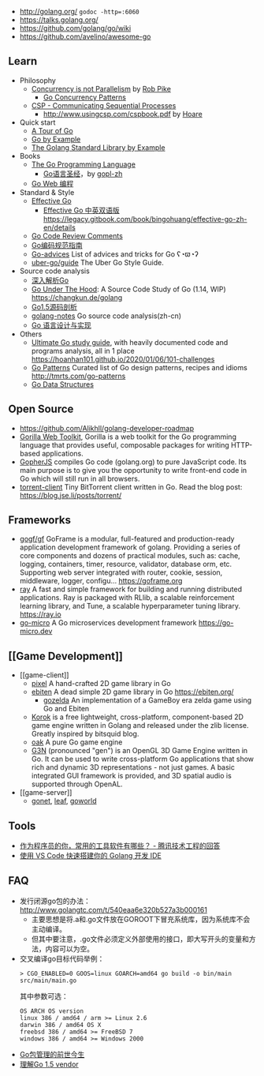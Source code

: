 - http://golang.org/  `godoc -http=:6060`
- https://talks.golang.org/
- https://github.com/golang/go/wiki
- https://github.com/avelino/awesome-go



## Learn
- Philosophy
  - [Concurrency is not Parallelism](https://blog.golang.org/concurrency-is-not-parallelism) by [Rob Pike](golang/#creators)
    - [Go Concurrency Patterns](https://talks.golang.org/2012/concurrency.slide) 
  - [CSP - Communicating Sequential Processes](https://en.wikipedia.org/wiki/Communicating_sequential_processes)  
    - http://www.usingcsp.com/cspbook.pdf by [Hoare](http://c2.com/cgi/wiki?CarHoare)
- Quick start
  - [A Tour of Go](https://tour.golang.org/)
  - [Go by Example](https://gobyexample.com/) 
  - [The Golang Standard Library by Example](https://github.com/polaris1119/The-Golang-Standard-Library-by-Example)
- Books
  - [The Go Programming Language](https://github.com/miguellgt/books/blob/master/go/The.Go.Programming.Language.pdf) 
    - [Go语言圣经](https://docs.hacknode.org/gopl-zh/)，by [gopl-zh](https://github.com/golang-china/gopl-zh)
  - [Go Web 编程](https://github.com/astaxie/build-web-application-with-golang)
- Standard & Style
  - [Effective Go](https://golang.org/doc/effective_go.html)
    - [Effective Go 中英双语版](https://github.com/bingohuang/effective-go-zh-en) https://legacy.gitbook.com/book/bingohuang/effective-go-zh-en/details
  - [Go Code Review Comments](https://github.com/golang/go/wiki/CodeReviewComments)
  - [Go编码规范指南](https://gocn.io/article/1)
  - [Go-advices](https://github.com/cristaloleg/go-advice) List of advices and tricks for Go ʕ◔ϖ◔ʔ
  - [uber-go/guide](https://github.com/uber-go/guide) The Uber Go Style Guide.
- Source code analysis
  - [深入解析Go](https://github.com/tiancaiamao/go-internals)
  - [Go Under The Hood](https://github.com/changkun/go-under-the-hood): A Source Code Study of Go (1.14, WIP) https://changkun.de/golang
  - [Go1.5源码剖析](https://github.com/qyuhen/book)
  - [golang-notes](https://github.com/cch123/golang-notes) Go source code analysis(zh-cn)
  - [Go 语言设计与实现](https://draveness.me/golang/)
- Others
  - [Ultimate Go study guide](https://github.com/hoanhan101/ultimate-go), with heavily documented code and programs analysis, all in 1 place https://hoanhan101.github.io/2020/01/06/101-challenges
  - [Go Patterns](https://github.com/tmrts/go-patterns) Curated list of Go design patterns, recipes and idioms http://tmrts.com/go-patterns
  - [Go Data Structures](https://research.swtch.com/godata)



## Open Source
- https://github.com/Alikhll/golang-developer-roadmap
- [Gorilla Web Toolkit](https://github.com/gorilla), Gorilla is a web toolkit for the Go programming language that provides useful, composable packages for writing HTTP-based applications.
- [GopherJS](https://github.com/gopherjs/gopherjs) compiles Go code (golang.org) to pure JavaScript code. Its main purpose is to give you the opportunity to write front-end code in Go which will still run in all browsers.
- [torrent-client](https://github.com/veggiedefender/torrent-client) Tiny BitTorrent client written in Go. Read the blog post: https://blog.jse.li/posts/torrent/



## Frameworks
- [gogf/gf](https://github.com/gogf/gf) GoFrame is a modular, full-featured and production-ready application development framework of golang. Providing a series of core components and dozens of practical modules, such as: cache, logging, containers, timer, resource, validator, database orm, etc. Supporting web server integrated with router, cookie, session, middleware, logger, configu… https://goframe.org
- [ray](https://github.com/ray-project/ray) A fast and simple framework for building and running distributed applications. Ray is packaged with RLlib, a scalable reinforcement learning library, and Tune, a scalable hyperparameter tuning library. https://ray.io
- [go-micro](https://github.com/micro/go-micro) A Go microservices development framework https://go-micro.dev



## [[Game Development]]
- [[game-client]]
  - [pixel](https://github.com/faiface/pixel) A hand-crafted 2D game library in Go
  - [ebiten](https://github.com/hajimehoshi/ebiten) A dead simple 2D game library in Go https://ebiten.org/
    - [gozelda](https://github.com/ArnaudCalmettes/gozelda) An implementation of a GameBoy era zelda game using Go and Ebiten
  - [Korok](https://github.com/KorokEngine/Korok) is a free lightweight, cross-platform, component-based 2D game engine written in Golang and released under the zlib license. Greatly inspired by bitsquid blog.
  - [oak](https://github.com/oakmound/oak) A pure Go game engine
  - [G3N](https://github.com/g3n/engine) (pronounced "gen") is an OpenGL 3D Game Engine written in Go. It can be used to write cross-platform Go applications that show rich and dynamic 3D representations - not just games. A basic integrated GUI framework is provided, and 3D spatial audio is supported through OpenAL.
- [[game-server]]
  - [gonet](http://gonet2.github.io/), [leaf](https://github.com/name5566/leaf), [goworld](https://github.com/xiaonanln/goworld)



## Tools
- [作为程序员的你，常用的工具软件有哪些？ - 腾讯技术工程的回答](https://www.zhihu.com/question/22867411/answer/911161400)
- [使用 VS Code 快速搭建你的 Golang 开发 IDE](https://toozhao.com/2017/08/23/vscode-golang/)



## FAQ
- 发行闭源go包的办法：http://www.golangtc.com/t/540eaa6e320b527a3b000161 
  - 主要思想是将.a和.go文件放在GOROOT下冒充系统库，因为系统库不会主动编译。
  - 但其中要注意，.go文件必须定义外部使用的接口，即大写开头的变量和方法，内容可以为空。
- 交叉编译go目标代码举例：
    ```
    > CGO_ENABLED=0 GOOS=linux GOARCH=amd64 go build -o bin/main src/main/main.go
    ```
    其中参数可选：
    ```
    OS ARCH OS version
    linux 386 / amd64 / arm >= Linux 2.6
    darwin 386 / amd64 OS X
    freebsd 386 / amd64 >= FreeBSD 7
    windows 386 / amd64 >= Windows 2000
    ```
- [Go包管理的前世今生](http://www.infoq.com/cn/articles/history-go-package-management)
- [理解Go 1.5 vendor](http://tonybai.com/2015/07/31/understand-go15-vendor/)
